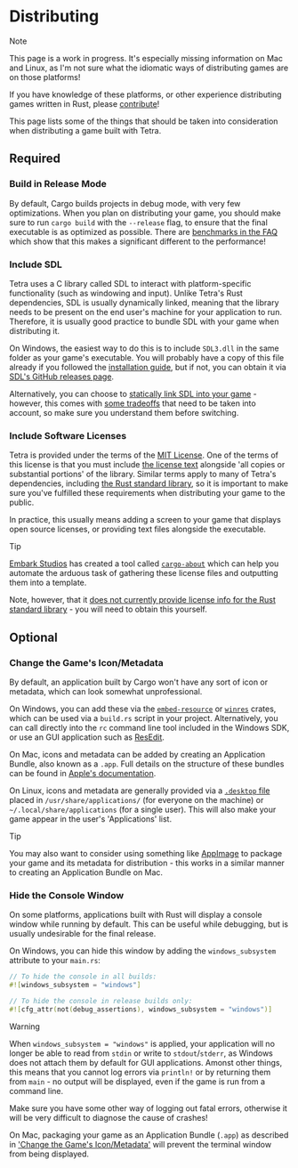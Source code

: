 # Distributing

> [!NOTE]
> This page is a work in progress. It's especially missing information on Mac and Linux, as I'm not sure what the idiomatic ways of distributing games are on those platforms!
>
> If you have knowledge of these platforms, or other experience distributing games written in Rust, please [contribute](https://github.com/17cupsofcoffee/tetra-www/edit/main/docs/distributing.md)!

This page lists some of the things that should be taken into consideration when distributing a game built with Tetra.

## Required

### Build in Release Mode

By default, Cargo builds projects in debug mode, with very few optimizations. When you plan on distributing your game, you should make sure to run `cargo build` with the `--release` flag, to ensure that the final executable is as optimized as possible. There are [benchmarks in the FAQ](/faq/#benchmarks) which show that this makes a significant different to the performance!

### Include SDL

Tetra uses a C library called SDL to interact with platform-specific functionality (such as windowing and input). Unlike Tetra's Rust dependencies, SDL is usually dynamically linked, meaning that the library needs to be present on the end user's machine for your application to run. Therefore, it is usually good practice to bundle SDL with your game when distributing it.

On Windows, the easiest way to do this is to include `SDL3.dll` in the same folder as your game's executable. You will probably have a copy of this file already if you followed the [installation guide](./installation.md), but if not, you can obtain it via [SDL's GitHub releases page](https://github.com/libsdl-org/SDL/releases).

Alternatively, you can choose to [statically link SDL into your game](/faq/#can-i-static-link-sdl) - however, this comes with [some tradeoffs](https://github.com/libsdl-org/SDL/blob/main/docs/README-dynapi.md) that need to be taken into account, so make sure you understand them before switching.

### Include Software Licenses

Tetra is provided under the terms of the [MIT License](https://opensource.org/licenses/MIT). One of the terms of this license is that you must include [the license text](https://github.com/17cupsofcoffee/tetra/blob/main/LICENSE) alongside 'all copies or substantial portions' of the library. Similar terms apply to many of Tetra's dependencies, including [the Rust standard library](https://github.com/rust-lang/rust/blob/master/COPYRIGHT), so it is important to make sure you've fulfilled these requirements when distributing your game to the public.

In practice, this usually means adding a screen to your game that displays open source licenses, or providing text files alongside the executable.

> [!TIP]
> [Embark Studios](https://www.embark-studios.com) has created a tool called [`cargo-about`](https://github.com/EmbarkStudios/cargo-about/) which can help you automate the arduous task of gathering these license files and outputting them into a template.
>
> Note, however, that it [does not currently provide license info for the Rust standard library](https://github.com/EmbarkStudios/cargo-about/issues/16) - you will need to obtain this yourself.

## Optional

### Change the Game's Icon/Metadata

By default, an application built by Cargo won't have any sort of icon or metadata, which can look somewhat unprofessional.

On Windows, you can add these via the [`embed-resource`](https://crates.io/crates/embed-resource) or [`winres`](https://github.com/mxre/winres) crates, which can be used via a `build.rs` script in your project. Alternatively, you can call directly into the `rc` command line tool included in the Windows SDK, or use an GUI application such as [ResEdit](http://www.resedit.net/).

On Mac, icons and metadata can be added by creating an Application Bundle, also known as a `.app`. Full details on the structure of these bundles can be found in [Apple's documentation](#change-the-game-s-icon-metadata).

On Linux, icons and metadata are generally provided via a [`.desktop` file](https://specifications.freedesktop.org/desktop-entry-spec/latest/) placed in `/usr/share/applications/` (for everyone on the machine) or `~/.local/share/applications` (for a single user). This will also make your game appear in the user's 'Applications' list.

> [!TIP]
> You may also want to consider using something like [AppImage](https://appimage.org/) to package your game and its metadata for distribution - this works in a similar manner to creating an Application Bundle on Mac.

### Hide the Console Window

On some platforms, applications built with Rust will display a console window while running by default. This can be useful while debugging, but is usually undesirable for the final release. 

On Windows, you can hide this window by adding the `windows_subsystem` attribute to your `main.rs`:

```rust
// To hide the console in all builds:
#![windows_subsystem = "windows"]

// To hide the console in release builds only:
#![cfg_attr(not(debug_assertions), windows_subsystem = "windows")]
```

> [!WARNING]
> When `windows_subsystem = "windows"` is applied, your application will no longer be able to read from `stdin` or write to `stdout`/`stderr`, as Windows does not attach them by default for GUI applications. Amonst other things, this means that you cannot log errors via `println!` or by returning them from `main` - no output will be displayed, even if the game is run from a command line.
>
> Make sure you have some other way of logging out fatal errors, otherwise it will be very difficult to diagnose the cause of crashes!

On Mac, packaging your game as an Application Bundle (`.app`) as described in ['Change the Game's Icon/Metadata'](#change-the-game-s-icon-metadata) will prevent the terminal window from being displayed.
